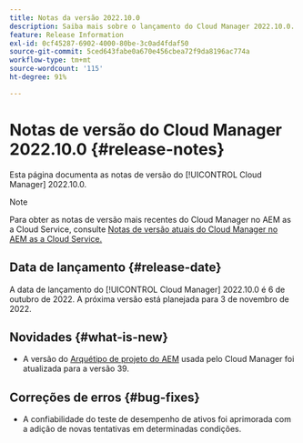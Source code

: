 ```yaml
---
title: Notas da versão 2022.10.0
description: Saiba mais sobre o lançamento do Cloud Manager 2022.10.0.
feature: Release Information
exl-id: 0cf45287-6902-4000-80be-3c0ad4fdaf50
source-git-commit: 5ced643fabe0a670e456cbea72f9da8196ac774a
workflow-type: tm+mt
source-wordcount: '115'
ht-degree: 91%

---
```


# Notas de versão do Cloud Manager 2022.10.0 {#release-notes}

Esta página documenta as notas de versão do [!UICONTROL Cloud Manager] 2022.10.0.

>[!NOTE]
>
>Para obter as notas de versão mais recentes do Cloud Manager no AEM as a Cloud Service, consulte [Notas de versão atuais do Cloud Manager no AEM as a Cloud Service.](https://experienceleague.adobe.com/pt-br/docs/experience-manager-cloud-service/content/release-notes/cloud-manager/current)

## Data de lançamento {#release-date}

A data de lançamento do [!UICONTROL Cloud Manager] 2022.10.0 é 6 de outubro de 2022. A próxima versão está planejada para 3 de novembro de 2022.

## Novidades {#what-is-new}

* A versão do [Arquétipo de projeto do AEM](https://experienceleague.adobe.com/pt-br/docs/experience-manager-core-components/using/developing/archetype/overview) usada pelo Cloud Manager foi atualizada para a versão 39.

## Correções de erros {#bug-fixes}

* A confiabilidade do teste de desempenho de ativos foi aprimorada com a adição de novas tentativas em determinadas condições.
